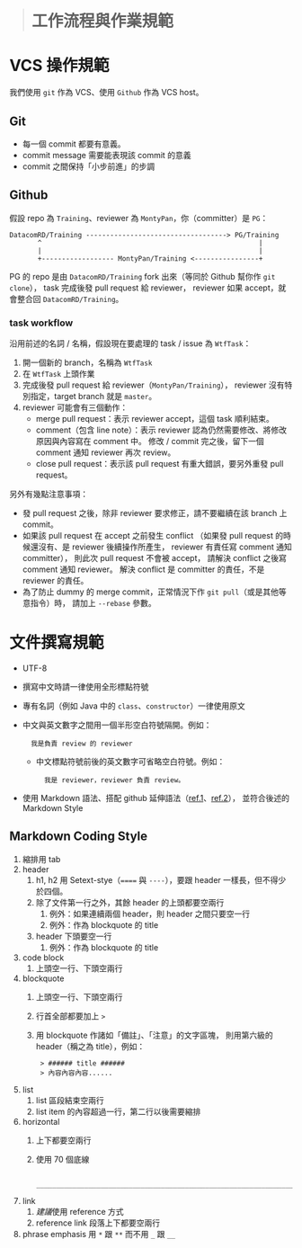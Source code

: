 > # 工作流程與作業規範 #


VCS 操作規範
============

我們使用 `git` 作為 VCS、使用 `Github` 作為 VCS host。


Git
---

* 每一個 commit 都要有意義。
* commit message 需要能表現該 commit 的意義
* commit 之間保持「小步前進」的步調


Github
------

假設 repo 為 `Training`、reviewer 為 `MontyPan`，你（committer）是 `PG`：

    DatacomRD/Training -----------------------------------> PG/Training
           ^                                                      |
           |                                                      |
           +------------------ MontyPan/Training <----------------+


PG 的 repo 是由 `DatacomRD/Training` fork 出來（等同於 Github 幫你作 `git clone`），
task 完成後發 pull request 給 reviewer，
reviewer 如果 accept，就會整合回 `DatacomRD/Training`。


### task workflow ###

沿用前述的名詞 / 名稱，假設現在要處理的 task / issue 為 `WtfTask`：

1. 開一個新的 branch，名稱為 `WtfTask`
1. 在 `WtfTask` 上頭作業
1. 完成後發 pull request 給 reviewer（`MontyPan/Training`），
	reviewer 沒有特別指定，target branch 就是 `master`。
1. reviewer 可能會有三個動作：
	* merge pull request：表示 reviewer accept，這個 task 順利結束。
	* comment（包含 line note）：表示 reviewer 認為仍然需要修改、將修改原因與內容寫在 comment 中。
		修改 / commit 完之後，留下一個 comment 通知 reviewer 再次 review。
	* close pull request：表示該 pull request 有重大錯誤，要另外重發 pull request。


另外有幾點注意事項：

* 發 pull request 之後，除非 reviewer 要求修正，請不要繼續在該 branch 上 commit。
* 如果該 pull request 在 accept 之前發生 conflict
	（如果發 pull request 的時候還沒有、是 reviewer 後續操作所產生，
	reviewer 有責任寫 comment 通知 committer），
	則此次 pull request 不會被 accept，
	請解決 conflict 之後寫 comment 通知 reviewer。
	解決 conflict 是 committer 的責任，不是 reviewer 的責任。
* 為了防止 dummy 的 merge commit，正常情況下作 `git pull`（或是其他等意指令）時，
	請加上 `--rebase` 參數。


文件撰寫規範
============

* UTF-8
* 撰寫中文時請一律使用全形標點符號
* 專有名詞（例如 Java 中的 `class`、`constructor`）一律使用原文
* 中文與英文數字之間用一個半形空白符號隔開。例如：

		我是負責 review 的 reviewer
		
	* 中文標點符號前後的英文數字可省略空白符號。例如：
	
			我是 reviewer，reviewer 負責 review。
		
* 使用 Markdown 語法、搭配 github 延伸語法（[ref.1]、[ref.2]），
	並符合後述的 Markdown Style

[ref.1]: https://guides.github.com/features/mastering-markdown/
[ref.2]: https://help.github.com/articles/github-flavored-markdown/


Markdown Coding Style
---------------------

1. 縮排用 tab
1. header
    1. h1, h2 用 Setext-stye（`====` 與 `----`），要跟 header 一樣長，但不得少於四個。
    1. 除了文件第一行之外，其餘 header 的上頭都要空兩行
		1. 例外：如果連續兩個 header，則 header 之間只要空一行
		1. 例外：作為 blockquote 的 title
	1. header 下頭要空一行
		1. 例外：作為 blockquote 的 title
1. code block
	1. 上頭空一行、下頭空兩行
1. blockquote
    1. 上頭空一行、下頭空兩行
    1. 行首全部都要加上 `>`
	1. 用 blockquote 作諸如「備註」、「注意」的文字區塊，
		則用第六級的 header（稱之為 title），例如：
		
			> ###### title ######
			> 內容內容內容......
1. list
	1. list 區段結束空兩行
	1. list item 的內容超過一行，第二行以後需要縮排
1. horizontal
	1. 上下都要空兩行
	1. 使用 70 個底線
 
			______________________________________________________________________
	
1. link
	1. *建議*使用 reference 方式
	1. reference link 段落上下都要空兩行
1. phrase emphasis 用 `*` 跟 `**` 而不用 `_` 跟 `__`
